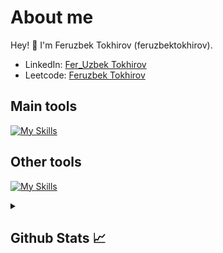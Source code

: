 # About me
<p>Hey! 👋 I'm Feruzbek Tokhirov (feruzbektokhirov).</p>

- LinkedIn:                            [Fer_Uzbek Tokhirov](https://www.linkedin.com/in/fer-uzbek-tokhirov-714ba4305/)
- Leetcode:                           [Feruzbek Tokhirov](https://leetcode.com/u/475z53SBn4/)
## Main tools
[![My Skills](https://skillicons.dev/icons?i=python,github)](https://skillicons.dev)

## Other tools
[![My Skills](https://skillicons.dev/icons?i=git,vscode,html,css,javascript)](https://skillicons.dev)

<details>
  <summary><b><h2>Github Stats 📈 <h2></b></summary>
  <a href="https://github.com/otajonbozorboyev">
    <p align="left">
      <img src="https://github-profile-summary-cards.vercel.app/api/cards/profile-details?username=Feruzbek-Tokhirov&theme=github_dark">
      <img align="left" src="https://github-profile-summary-cards.vercel.app/api/cards/stats?username=Feruzbek-Tokhirovv&theme=github_dark">
      <img align="left" src="https://github-profile-summary-cards.vercel.app/api/cards/productive-time?username=Feruzbek-Tokhirov&theme=github_dark&utcOffset=5"><br>
    </p>
  </a> 
</details>

